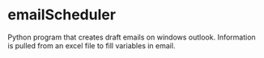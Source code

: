# emailScheduler
Python program that creates draft emails on windows outlook. Information is pulled from an excel file to fill variables in email.
